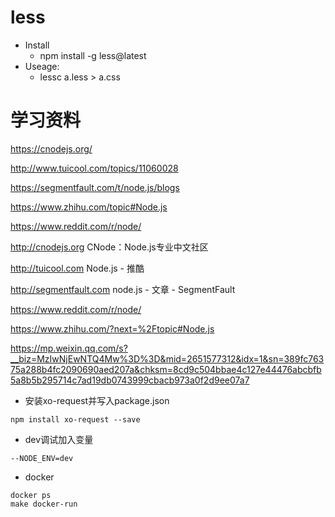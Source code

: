 # less
- Install
  - npm install -g less@latest
- Useage:
  - lessc a.less > a.css


# 学习资料

https://cnodejs.org/ 

http://www.tuicool.com/topics/11060028 

https://segmentfault.com/t/node.js/blogs 

https://www.zhihu.com/topic#Node.js 

https://www.reddit.com/r/node/ 


http://cnodejs.org
CNode：Node.js专业中文社区

http://tuicool.com
Node.js - 推酷

http://segmentfault.com
node.js - 文章 - SegmentFault

https://www.reddit.com/r/node/

https://www.zhihu.com/?next=%2Ftopic#Node.js

https://mp.weixin.qq.com/s?__biz=MzIwNjEwNTQ4Mw%3D%3D&mid=2651577312&idx=1&sn=389fc76375a288b4fc2090690aed207a&chksm=8cd9c504bbae4c127e44476abcbfb5a8b5b295714c7ad19db0743999cbacb973a0f2d9ee07a7


- 安装xo-request并写入package.json 
```
npm install xo-request --save
```

- dev调试加入变量
```
--NODE_ENV=dev
```

- docker
```
docker ps
make docker-run
```
